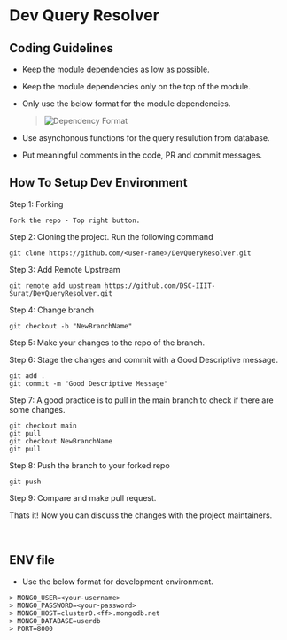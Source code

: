 # Dev Query Resolver

## Coding Guidelines

- Keep the module dependencies as low as possible.
- Keep the module dependencies only on the top of the module.
- Only use the below format for the module dependencies.

  > ![Dependency Format](media/DepFormat.png)

- Use asynchonous functions for the query resulution from database.
- Put meaningful comments in the code, PR and commit messages.

## How To Setup Dev Environment

Step 1: Forking
```
Fork the repo - Top right button.
```
Step 2: Cloning the project. Run the following command
```
git clone https://github.com/<user-name>/DevQueryResolver.git
```
Step 3: Add Remote Upstream
```
git remote add upstream https://github.com/DSC-IIIT-Surat/DevQueryResolver.git
```
Step 4: Change branch 
```
git checkout -b "NewBranchName"
```
Step 5: Make your changes to the repo of the branch.

Step 6: Stage the changes and commit with a Good Descriptive message.
```
git add .
git commit -m "Good Descriptive Message"
```
Step 7: A good practice is to pull in the main branch to check if there are some changes.
```
git checkout main
git pull
git checkout NewBranchName
git pull
```
Step 8: Push the branch to your forked repo
```
git push
```
Step 9: Compare and make pull request.

Thats it! Now you can discuss the changes with the project maintainers.

<br />

## ENV file
- Use the below format for development environment.

```
> MONGO_USER=<your-username>
> MONGO_PASSWORD=<your-password>
> MONGO_HOST=cluster0.<ff>.mongodb.net
> MONGO_DATABASE=userdb
> PORT=8000
```
